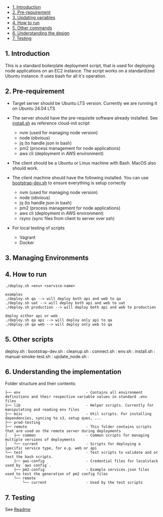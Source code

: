 - [1. Introduction](#1-introduction)
- [2. Pre-requirement](#2-pre-requirement)
- [3. Updating variables](#3-updating-variables)
- [4. How to run](#4-how-to-run)
- [5. Other commands](#5-other-scripts)
- [6. Understanding the design](#6-understanding-the-design)
- [7. Testing](#7-testing)

## 1. Introduction

This is a standard boilerplate deployment script, that is used for deploying node applications on an EC2 instance.
The script works on a standardized Ubuntu instance. It uses bash for all it's operation. 

## 2. Pre-requirement

- Target server should be Ubuntu LTS version. Currently we are running it on Ubuntu 24.04 LTS
- The server should have the pre-requisite software already installed. See [install.sh](./install.sh) as reference cloud-init script
  - nvm (used for managing node version)
  - node (obvious)
  - jq (to handle json in bash)
  - pm2 (process management for node applications)
  - aws cli (deployment in AWS environment)
- The client should be a Ubuntu or Linux machine with Bash. MacOS also should work.
- The client machine should have the following installed. You can use [bootstrap-dev.sh](./bootstrap-dev.sh) to ensure everything is setup correctly
  - nvm (used for managing node version)
  - node (obvious)
  - jq (to handle json in bash)
  - pm2 (process management for node applications)
  - aws cli (deployment in AWS environment)
  - rsync (sync files from client to server over ssh)

- For local testing of scripts
  - Vagrant
  - Docker

## 3. Managing Environments


## 4. How to run

```
./deploy.sh <env> <service-name>

examples
./deploy.sh qa --> will deploy both api and web to qa
./deploy.sh uat --> will deploy both api and web to uat
./deploy.sh production --> will deploy both api and web to production

deploy either api or web
./deploy.sh qa api --> will deploy only api to qa
./deploy.sh qa web --> will deploy only web to qa

```

## 5. Other scripts

deploy.sh
:
bootstrap-dev.sh
:
cleanup.sh
:
connect.sh
:
env.sh
:
install.sh
:
manual-smoke-test.sh
:
update_node.sh
:

## 6. Understanding the implementation

Folder structure and their contents:

```
├── env                              - Contains all environment definitions and their respective variable values in standard .env files
├── lib                              - Helper scripts. Currently for manipulating and reading env files
├── misc                             - Util scripts. For installing dependencies, syncing to s3, setup ques, ...
├── prod-testing
├── remote                           - This folder contains scripts that are used on the remote server during deployments
│   ├── common                       - Common scripts for managing multiple versions of deployments
│   └── current                      - Scripts for deploying a specific service type, for e.g. web or api
└── test                             - Test scripts to validate and or test the bash scripts.
    ├── aws-config                   - Credential files for localstack used by `aws config`.
    ├── pm2-config                   - Example services.json files used to test the generation of pm2 config files
    └── remote
        └── current                  - Used by the test scripts
```

## 7. Testing

See [Readme](test/readme.md)
